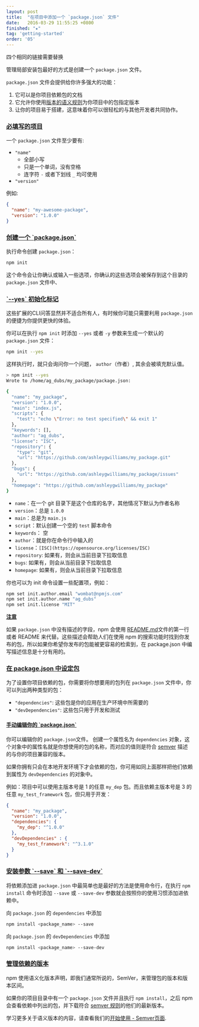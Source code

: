 ```yaml
---
layout: post
title:  "在项目中添加一个 `package.json` 文件"
date:   2016-03-29 11:55:25 +0800
finished: "★"
tag: 'getting-started'
order: '05'
---
```


四个相同的链接需要替换

管理局部安装包最好的方式是创建一个 `package.json` 文件。

`package.json` 文件会提供给你许多强大的功能：

1. 它可以是你项目依赖包的文档
2. 它允许你使用[版本的语义规则](https://docs.npmjs.com/getting-started/semantic-versioning)为你项目中的包指定版本
3. 让你的项目易于搭建，这意味着你可以很轻松的与其他开发者共同协作。

<h3 id="requirements"><a href="#requirements">必填写的项目</a></h3>

一个 `package.json` 文件至少要有:

- `"name"`
  * 全部小写
  * 只是一个单词，没有空格
  * 连字符 `-` 或者下划线 `_` 均可使用
- `"version"`

例如:

``` json
{
  "name": "my-awesome-package",
  "version": "1.0.0"
}
```

<h3 id="creating-a-package-json"><a href="#creating-a-package-json">创建一个 `package.json`</a></h3>

执行命令创建 `package.json`：

``` bash
npm init
```

这个命令会让你确认或输入一些选项，你确认的这些选项会被保存到这个目录的 `package.json` 文件中、

<h3 id="the-yes-init-flag"><a href="#the-yes-init-flag">`--yes` 初始化标记</a></h3>

这些扩展的CLI问答显然并不适合所有人，有时候你可能只需要利用 `package.json` 的便捷为你提供更快的体验。

你可以在执行 `npm init` 时添加 `--yes` 或者 `-y` 参数来生成一个默认的 `package.json` 文件：

``` bash
npm init --yes
```

这样执行时，就只会询问你一个问题， `author`（作者）, 其余会被填充默认值。

``` bash
> npm init --yes
Wrote to /home/ag_dubs/my_package/package.json:

{
  "name": "my_package",
  "version": "1.0.0",
  "main": "index.js",
  "scripts": {
    "test": "echo \"Error: no test specified\" && exit 1"
  },
  "keywords": [],
  "author": "ag_dubs",
  "license": "ISC",
  "repository": {
    "type": "git",
    "url": "https://github.com/ashleygwilliams/my_package.git"
  },
  "bugs": {
    "url": "https://github.com/ashleygwilliams/my_package/issues"
  },
  "homepage": "https://github.com/ashleygwilliams/my_package"
}
```

- `name`：在一个 git 目录下是这个仓库的名字，其他情况下默认为作者名称
- `version`：总是 `1.0.0`
- `main`：总是为 `main.js`
- `script`：默认创建一个空的 `test` 脚本命令
- `keywords`： 空
- `author`：就是你在命令行中输入的
- `license`：`[ISC](https://opensource.org/licenses/ISC)`
- `repository`: 如果有，则会从当前目录下拉取信息
- `bugs`: 如果有，则会从当前目录下拉取信息
- `homepage`: 如果有，则会从当前目录下拉取信息

你也可以为 init 命令设置一些配置项，例如：

``` bash
npm set init.author.email "wombat@npmjs.com"
npm set init.author.name "ag_dubs"
npm set init.license "MIT"
```

<a href="#NOTE" id="NOTE">**注意**</a>

如果 `package.json` 中没有描述的字段，npm 会使用 [README.md](https://github.com/echonest/pyechonest/blob/master/README.md)文件的第一行或者 README 来代替。这些描述会帮助人们在使用 npm 的搜索功能时找到你发布的包，所以如果你希望你发布的包能被更容易的检索到，在 package.json 中编写描述信息是十分有用的。

<h3 id="specifying-packages"><a href="#specifying-packages">在 package.json 中设定包</a></h3>

为了设置你项目依赖的包，你需要将你想要用的包列在 `package.json` 文件中，你可以列出两种类型的包：

- `"dependencies"`: 这些包是你的应用在生产环境中所需要的
- `"devDependencies"`: 这些包只用于开发和测试

<h4 id="manually-editing-your-package-json"><a href="#manually-editing-your-package-json">手动编辑你的 `package.json`</a></h4>

你可以编辑你的 `package.json`文件。 创建一个属性名为 `dependencies` 对象，这个对象中的属性名就是你想使用的包的名称，而对应的值则是符合 [semver](https://docs.npmjs.com/getting-started/semantic-versioning) 描述的与你的项目兼容的版本。

如果你拥有只会在本地开发环境下才会依赖的包，你可用如同上面那样把他们依赖到属性为 `devDependencies` 的对象中。

例如：项目中可以使用主版本号是 1 的任意 `my_dep` 包。而且依赖主版本号是 3 的任意 `my_test_framework` 包，但只用于开发：

``` json
{
  "name": "my_package",
  "version": "1.0.0",
  "dependencies": {
    "my_dep": "^1.0.0"
  },
  "devDependencies" : {
    "my_test_framework": "^3.1.0"
  }
}
```

<h3 id="the-save-and-save-dev-install-flags"><a href="#the-save-and-save-dev-install-flags">安装参数 `--save` 和 `--save-dev`</a></h3>

将依赖添加进 `package.json` 中最简单也是最好的方法是使用命令行，在执行 `npm install` 命令时添加 `--save` 或 `--save-dev` 参数就会按照你的使用习惯添加进依赖中。

向 `package.json` 的 `dependencies` 中添加

``` bash
npm install <package_name> --save
```

向 `package.json` 的 `devDependencies` 中添加

``` bash
npm install <package_name> --save-dev
```

<h3 id="managing-dependency-versions"><a href="#managing-dependency-versions">管理依赖的版本</a></h3>

npm 使用语义化版本声明，即我们通常所说的，SemVer，来管理包的版本和版本区间。

如果你的项目目录中有一个 `package.json` 文件并且执行 `npm install`，之后 npm 会查看依赖中列出的包，并下载符合 [semver 规则](https://docs.npmjs.com/getting-started/semantic-versioning)的他们的最新版本。

学习更多关于语义版本的内容，请查看我们的[开始使用 - Semver页面](https://docs.npmjs.com/getting-started/semantic-versioning).
